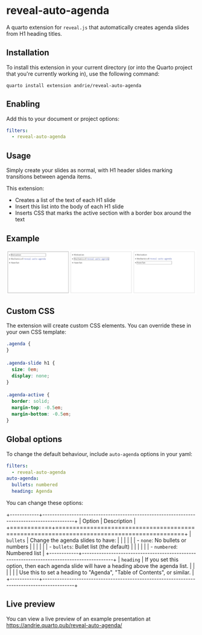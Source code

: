 # reveal-auto-agenda

A quarto extension for `reveal.js` that automatically creates agenda slides from H1 heading titles.

## Installation

To install this extension in your current directory (or into the Quarto project that you're currently working in), use the following command:

``` shell
quarto install extension andrie/reveal-auto-agenda
```

## Enabling

Add this to your document or project options:

``` yaml
filters:
  - reveal-auto-agenda
```

## Usage

Simply create your slides as normal, with H1 header slides marking transitions between agenda items.

This extension:

-   Creates a list of the text of each H1 slide
-   Insert this list into the body of each H1 slide
-   Inserts CSS that marks the active section with a border box around the text

## Example

![](example.png)

## Custom CSS

The extension will create custom CSS elements. You can override these in your own CSS template:

``` css
.agenda {
}

.agenda-slide h1 {
  size: 0em;
  display: none;
}

.agenda-active {
  border: solid;
  margin-top: -0.5em;
  margin-bottom: -0.5em;
}
```

## Global options

To change the default behaviour, include `auto-agenda` options in your yaml:

``` yaml
filters:
  - reveal-auto-agenda
auto-agenda:
  bullets: numbered
  heading: Agenda
```

You can change these options:

+------------+-------------------------------------------------------------------------------------------+
| Option     | Description                                                                               |
+============+===========================================================================================+
| `bullets`  | Change the agenda slides to have:                                                         |
|            |                                                                                           |
|            | -   `none`: No bullets or numbers                                                         |
|            |                                                                                           |
|            | -   `bullets`: Bullet list (the default)                                                  |
|            |                                                                                           |
|            | -   `numbered`: Numbered list                                                             |
+------------+-------------------------------------------------------------------------------------------+
| `heading`  | If you set this option, then each agenda slide will have a heading above the agenda list. |
|            |                                                                                           |
|            | Use this to set a heading to "Agenda", "Table of Contents", or similar.                   |
+------------+-------------------------------------------------------------------------------------------+

## Live preview

You can view a live preview of an example presentation at <https://andrie.quarto.pub/reveal-auto-agenda/>

